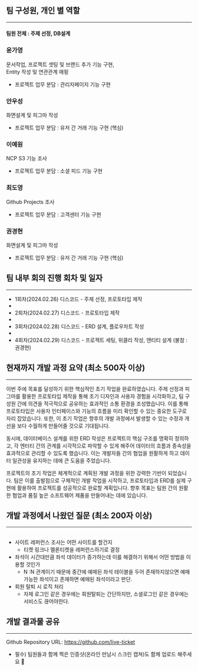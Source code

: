 ## 팀 구성원, 개인 별 역할

---

#### 팀원 전체 : 주제 선정, DB설계

### 윤가영
문서작업, 프로젝트 셋팅 및 브랜드 추가 기능 구현,  
Entity 작성 및 연관관계 매핑

- 프로젝트 업무 분담 : 관리자페이지 기능 구현

### 안우성
화면설계 및 피그마 작성

- 프로젝트 업무 분담 : 유저 간 거래 기능 구현 (핵심)

### 이예원
NCP S3 기능 조사

- 프로젝트 업무 분담 : 소셜 피드 기능 구현

### 최도영
Github Projects 조사 

- 프로젝트 업무 분담 : 고객센터 기능 구현

### 권경현
화면설계 및 피그마 작성

- 프로젝트 업무 분담 : 유저 간 거래 기능 구현 (핵심)



## 팀 내부 회의 진행 회차 및 일자

---

- 1회차(2024.02.26) 디스코드 - 주제 선정, 프로토타입 제작
- 
- 2회차(2024.02.27) 디스코드 - 프로토타입 제작
- 
- 3회차(2024.02.28) 디스코드 - ERD 설계, 플로우차트 작성
- 
- 4회차(2024.02.29) 디스코드 - 프로젝트 세팅, 위클리 작성, 엔티티 설계 (불참 : 권경현)

## 현재까지 개발 과정 요약 (최소 500자 이상)


---
이번 주에 목표를 달성하기 위한 핵심적인 초기 작업을 완료하였습니다. 주제 선정과 피그마를 활용한 프로토타입 제작을 통해 초기 디자인과 사용자 경험을 시각화하고, 팀 구성원 간에 의견을 적극적으로 공유하는 효과적인 소통 환경을 조성했습니다. 이를 통해 프로토타입은 사용자 인터페이스와 기능의 흐름을 미리 확인할 수 있는 중요한 도구로 자리 잡았습니다. 또한, 이 초기 작업은 향후의 개발 과정에서 발생할 수 있는 수정과 개선을 보다 수월하게 만들어줄 것으로 기대됩니다.

동시에, 데이터베이스 설계를 위한 ERD 작성은 프로젝트의 핵심 구조를 명확히 정의하고, 각 엔터티 간의 관계를 시각적으로 파악할 수 있게 해주어 데이터의 흐름과 종속성을 효과적으로 관리할 수 있도록 했습니다. 이는 개발자들 간의 협업을 원활하게 하고 데이터 일관성을 유지하는 데에 큰 도움을 주었습니다.

프로젝트의 초기 작업은 체계적으로 계획된 개발 과정을 위한 강력한 기반이 되었습니다. 팀은 이를 출발점으로 구체적인 개발 작업을 시작하고, 프로토타입과 ERD를 실제 구현에 활용하여 프로젝트를 성공적으로 완료할 계획입니다. 향후 목표는 팀원 간의 원활한 협업과 품질 높은 소프트웨어 제품을 만들어내는 데에 있습니다.



## 개발 과정에서 나왔던 질문 (최소 200자 이상)

---

## 

- 사이트 레퍼런스 조사는 어떤 사이트를 할건지
    - 티켓 링크나 멜론티켓을 레퍼런스하기로 결정
- 좌석이 시간대만큼 좌석 데이터가 증가하는데 이를 해결하기 위해서 어떤 방법을 이용할 것인가
    - N :N 관계이기 때문에 중간에 예매된 좌석 테이블을 두어 존재하지않으면 예매 가능한 좌석이고 존재하면 예매된 좌석이라고 판단.
- 회원 탈퇴 시 로직 처리
    - 자체 로그인 같은 경우에는 회원탈퇴는 간단하지만, 소셜로그인 같은 경우에는 서비스도 끊어야한다.

## 개발 결과물 공유

---

Github Repository URL: https://github.com/live-ticket

- 필수) 팀원들과 함께 찍은 인증샷(온라인 만남시 스크린 캡쳐)도 함께 업로드 해주세요 🙂